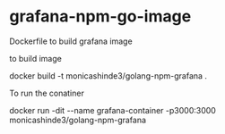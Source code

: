 # grafana-npm-go-image
Dockerfile to build grafana image


to build image

docker build -t monicashinde3/golang-npm-grafana .



To run the conatiner 

docker run -dit --name grafana-container -p3000:3000 monicashinde3/golang-npm-grafana
